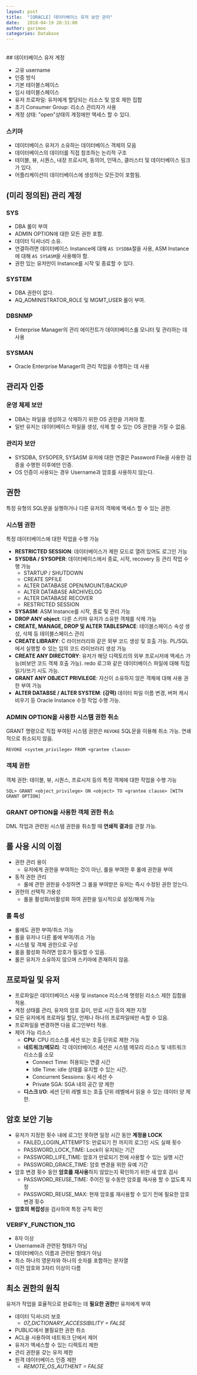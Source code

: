 ```yaml
---
layout: post
title:  "[ORACLE] 데이터베이스 유저 보안 관리"
date:   2018-04-19 20:31:00
author: garimoo
categories: Database
---
```

<br/>
## 데이터베이스 유저 계정

* 고유 username
* 인증 방식
* 기본 테이블스페이스
* 임시 테이블스페이스
* 유저 프로파일: 유저에게 할당되는 리소스 및 암호 제한 집합
* 초기 Consumer Group: 리소스 관리자가 사용
* 계정 상태: "open"상태의 계정에만 액세스 할 수 있다.

### 스키마

* 데이터베이스 유저가 소유하는 데이터베이스 객체의 모음
* 데이터베이스의 데이터를 직접 참조하는 논리적 구조
* 테이블, 뷰, 시퀀스, 내장 프로시저, 동의어, 인덱스, 클러스터 및 데이터베이스 링크가 있다.
* 어플리케이션이 데이터베이스에 생성하는 모든것이 포함됨.

## (미리 정의된) 관리 계정

### SYS

* DBA 롤이 부여
* ADMIN OPTION에 대한 모든 권한 포함.
* 데이터 딕셔너리 소유.
* 연결하려면 데이터베이스 Instance에 대해 `AS SYSDBA`절을 사용, ASM Instance에 대해 `AS SYSASM`을 사용해야 함.
* 권한 있는 유저만이 Instance를 시작 및 종료할 수 있다.

### SYSTEM

* DBA 권한이 없다.
* AQ\_ADMINISTRATOR\_ROLE 및 MGMT\_USER 롤이 부여\.

### DBSNMP

* Enterprise Manager의 관리 에이전트가 데이터베이스를 모니터 및 관리하는 데 사용

### SYSMAN

* Oracle Enterprise Manager의 관리 작업을 수행하는 데 사용

## 관리자 인증

### 운영 체제 보안

* DBA는 파일을 생성하고 삭제하기 위한 OS 권한을 가져야 함.
* 일반 유저는 데이터베이스 파일을 생성, 삭제 할 수 있는 OS 권한을 가질 수 없음.

### 관리자 보안

* SYSDBA, SYSOPER, SYSASM 유저에 대한 연결은 Password File을 사용한 검증을 수행한 이후에만 인증.
* OS 인증이 사용되는 경우 Username과 암호를 사용하지 않는다.

## 권한

특정 유형의 SQL문을 실행하거나 다른 유저의 객체에 액세스 할 수 있는 권한.

### 시스템 권한

특정 데이터베이스에 대한 작업을 수행 가능

* **RESTRICTED SESSION**: 데이터베이스가 제한 모드로 열려 있어도 로그인 가능
* **SYSDBA / SYSOPER**: 데이터베이스에서 종료, 시작, recovery 등 관리 작업 수행 가능
    * STARTUP / SHUTDOWN
    * CREATE SPFILE
    * ALTER DATABASE OPEN/MOUNT/BACKUP
    * ALTER DATABASE ARCHIVELOG
    * ALTER DATABASE RECOVER
    * RESTRICTED SESSION
* **SYSASM**: ASM Instance를 시작, 종료 및 관리 가능
* **DROP ANY object**: 다른 스키마 유저가 소유한 객체를 삭제 가능
* **CREATE, MANAGE, DROP 및 ALTER TABLESPACE**: 테이블스페이스 속성 생성, 삭제 등 테이블스페이스 관리
* **CREATE LIBRARY**: C 라이브러리와 같은 외부 코드 생성 및 호출 가능. PL/SQL에서 실행할 수 있는 임의 코드 라이브러리 생성 가능
* **CREATE ANY DIRECTORY**: 유저가 해당 디렉토리의 외부 프로시저에 액세스 가능(비보안 코드 객체 호출 가능). redo 로그와 같은 데이터베이스 파일에 대해 직접 읽기/쓰기 시도 가능.
* **GRANT ANY OBJECT PRIVILEGE**: 자신이 소유하지 않은 객체에 대해 사용 권한 부여 가능
* **ALTER DATABSE / ALTER SYSTEM**: **(강력)** 데이터 파일 이름 변경, 버퍼 캐시 비우기 등 Oracle Instance 수정 작업 수행 가능.

### ADMIN OPTION을 사용한 시스템 권한 취소

GRANT 명령으로 직접 부여된 시스템 권한은 `REVOKE` SQL문을 이용해 취소 가능.
연쇄적으로 취소되지 않음.

```
REVOKE <system_privilege> FROM <grantee clause>
```

### 객체 권한

객체 권한: 테이블, 뷰, 시퀀스, 프로시저 등의 특정 객체에 대한 작업을 수행 가능

```
SQL> GRANT <object_privilege> ON <object> TO <grantee clause> [WITH GRANT OPTION]
```

### GRANT OPTION을 사용한 객체 권한 취소

DML 작업과 관련된 시스템 권한을 취소할 때 **연쇄적 결과**를 관찰 가능.

## 롤 사용 시의 이점

* 권한 관리 용이
    * 유저에게 권한을 부여하는 것이 아닌, 롤을 부여한 후 롤에 권한을 부여
* 동적 권한 관리
    * 롤에 관한 권한을 수정하면 그 롤을 부여받은 유저는 즉시 수정된 권한 얻는다.
* 권한의 선택적 가용성
    * 롤을 활성화/비활성화 하여 권한을 일시적으로 설정/해제 가능

### 롤 특성

* 롤에도 권한 부여/취소 가능
* 롤을 유저나 다른 롤에 부여/취소 가능
* 시스템 및 객체 권한으로 구성
* 롤을 활성화 하려면 암호가 필요할 수 있음.
* 롤은 유저가 소유하지 않으며 스키마에 존재하지 않음.

## 프로파일 및 유저

* 프로파일은 데이터베이스 사용 및 instance 리소스에 명령된 리소스 제한 집합을 적용.
* 계정 상태를 관리, 유저의 암호 길이, 만료 시간 등의 제한 지정
* 모든 유저에게 프로파일 할당, 언제나 하나의 프로파일에만 속할 수 있음.
* 프로파일을 변경하면 다음 로그인부터 적용.
* 제어 가능 리소스
    * **CPU**: CPU 리소스를 세션 또는 호출 단위로 제한 가능
    * **네트워크/메모리**: 각 데이터베이스 세션은 시스템 메모리 리소스 및 네트워크 리소스를 소모
        * Connect Time: 허용되는 연결 시간
        * Idle Time: idle 상태를 유지할 수 있는 시간.
        * Concurrent Sessions: 동시 세션 수
        * Private SGA: SGA 내의 공간 양 제한
    * **디스크 I/O**: 세션 단위 레벨 또는 호출 단위 레벨에서 읽을 수 있는 데이터 양 제한.

## 암호 보안 기능

* 유저가 지정한 횟수 내에 로그인 못하면 일정 시간 동안 **계정을 LOCK**
    * FAILED\_LOGIN\_ATTEMPTS: 만료되기 전 까지의 로그인 시도 실패 횟수
    * PASSWORD\_LOCK\_TIME: Lock이 유지되는 기간
    * PASSWORD\_LIFE\_TIME: 암호가 만료되기 전에 사용할 수 있는 실행 시간
    * PASSWORD\_GRACE\_TIME: 암호 변경을 위한 유예 기간
* 암호 변경 횟수 동안 **암호를 재사용**하지 않았는지 확인하기 위한 새 암호 검사
    * PASSWORD\_REUSE\_TIME: 주어진 일 수동안 암호를 재사용 할 수 없도록 지정
    * PASSWORD\_REUSE\_MAX: 현재 암호를 재사용할 수 있기 전에 필요한 암호 변경 횟수
* **암호의 복잡성**을 검사하여 특정 규칙 확인

### VERIFY\_FUNCTION\_11G

* 8자 이상
* Username과 관련된 형태가 아님
* 데이터베이스 이름과 관련된 형태가 아님
* 최소 하나의 영문자와 하나의 숫자를 포함하는 문자열
* 이전 암호와 3자리 이상이 다름

## 최소 권한의 원칙

유저가 작업을 효율적으로 완료하는 데 **필요한 권한**만 유저에게 부여

* 데이터 딕셔너리 보호
    * _07\_DICTIONARY\_ACCESSIBILITY = FALSE_
* PUBLIC에서 불필요한 권한 취소
* ACL을 사용하여 네트워크 단에서 제어
* 유저가 액세스할 수 있는 디렉토리 제한
* 관리 권한을 갖는 유저 제한
* 원격 데이터베이스 인증 제한
    * _REMOTE\_OS\_AUTHENT = FALSE_
